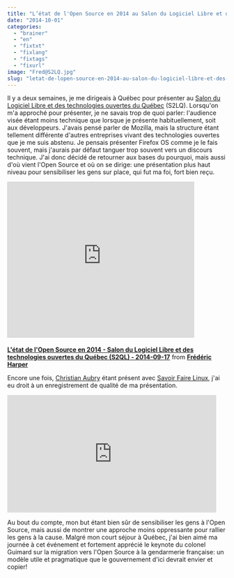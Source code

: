 ```yaml
---
title: "L’état de l'Open Source en 2014 au Salon du Logiciel Libre et des technologies ouvertes du Québec"
date: "2014-10-01"
categories: 
  - "brainer"
  - "en"
  - "fixtxt"
  - "fixlang"
  - "fixtags"
  - "fixurl"
image: "Fred@S2LQ.jpg"
slug: "letat-de-lopen-source-en-2014-au-salon-du-logiciel-libre-et-des-technologies-ouvertes-du-quebec"
---
```


Il y a deux semaines, je me dirigeais à Québec pour présenter au [Salon du Logiciel Libre et des technologies ouvertes du Québec](https://s2lq.com/ "Site web du Salon du Logiciel Libre et des technologies ouvertes du Québec") (S2LQ). Lorsqu'on m'a approché pour présenter, je ne savais trop de quoi parler: l'audience visée étant moins technique que lorsque je présente habituellement, soit aux développeurs. J'avais pensé parler de Mozilla, mais la structure étant tellement différente d'autres entreprises vivant des technologies ouvertes que je me suis abstenu. Je pensais présenter Firefox OS comme je le fais souvent, mais j'aurais par défaut tanguer trop souvent vers un discours technique. J'ai donc décidé de retourner aux bases du pourquoi, mais aussi d'où vient l'Open Source et où on se dirige: une présentation plus haut niveau pour sensibiliser les gens sur place, qui fut ma foi, fort bien reçu.

<iframe style="border: 1px solid #CCC; border-width: 1px; margin-bottom: 5px; max-width: 100%;" src="https://www.slideshare.net/slideshow/embed_code/key/yezjIF7Ne1Ucbk" width="427" height="356" frameborder="0" marginwidth="0" marginheight="0" scrolling="no" allowfullscreen="allowfullscreen"></iframe>

**[L'état de l'Open Source en 2014 - Salon du Logiciel Libre et des technologies ouvertes du Québec (S2QL) - 2014-09-17](https://www.slideshare.net/fredericharper/letat-de-lopen-source-en-2014-salon-du-logiciel-libre-et-des-technologies-ouvertes-du-qubec-s2ql-20140917 "L'état de l'Open Source en 2014 - Salon du Logiciel Libre et des technologies ouvertes du Québec (S2QL) - 2014-09-17")** from **[Frédéric Harper](https://www.slideshare.net/fredericharper)**

Encore une fois, [Christian Aubry](https://twitter.com/christianaubry "Compte Twitter de Christian Aubry") étant présent avec [Savoir Faire Linux](https://www.savoirfairelinux.com/ "Site Web de Savoir Faire Linux"), j'ai eu droit à un enregistrement de qualité de ma présentation.

<iframe src="https://www.youtube.com/embed/YWYHA6SFlD8?feature=oembed" width="480" height="270" frameborder="0" allowfullscreen="allowfullscreen"></iframe>

Au bout du compte, mon but étant bien sûr de sensibiliser les gens à l'Open Source, mais aussi de montrer une approche moins oppressante pour rallier les gens à la cause. Malgré mon court séjour à Québec, j'ai bien aimé ma journée à cet événement et fortement apprécié le keynote du colonel Guimard sur la migration vers l'Open Source à la gendarmerie française: un modèle utile et pragmatique que le gouvernement d'ici devrait envier et copier!
